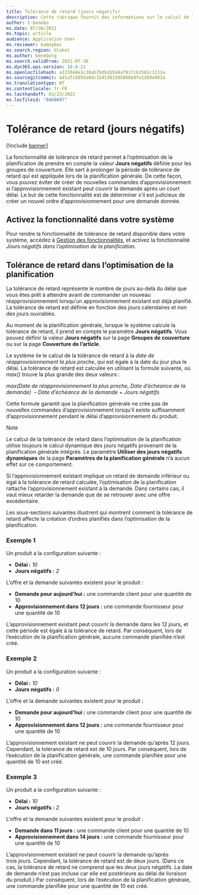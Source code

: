 ```yaml
---
title: Tolérance de retard (jours négatifs)
description: Cette rubrique fournit des informations sur le calcul de la tolérance de retard et son impact sur la création d’ordres planifiés dans l’optimisation de la planification.
author: t-benebo
ms.date: 07/30/2021
ms.topic: article
audience: Application User
ms.reviewer: kamaybac
ms.search.region: Global
ms.author: benebotg
ms.search.validFrom: 2021-07-30
ms.dyn365.ops.version: 10.0.21
ms.openlocfilehash: a333048e1c30ab7bdb1b5d4af817cb1561c1212a
ms.sourcegitcommit: ad1afc6893a8dc32d1363395666b0fe1d50e983a
ms.translationtype: HT
ms.contentlocale: fr-FR
ms.lasthandoff: 03/23/2022
ms.locfileid: "8468607"
---
```

# <a name="delay-tolerance-negative-days"></a>Tolérance de retard (jours négatifs)

[!include [banner](../../includes/banner.md)]

La fonctionnalité de tolérance de retard permet à l’optimisation de la planification de prendre en compte la valeur **Jours négatifs** définie pour les groupes de couverture. Elle sert à prolonger la période de tolérance de retard qui est appliquée lors de la planification générale. De cette façon, vous pouvez éviter de créer de nouvelles commandes d’approvisionnement si l’approvisionnement existant peut couvrir la demande après un court délai. Le but de cette fonctionnalité est de déterminer s’il est judicieux de créer un nouvel ordre d’approvisionnement pour une demande donnée.

## <a name="turn-on-the-feature-in-your-system"></a>Activez la fonctionnalité dans votre système

Pour rendre la fonctionnalité de tolérance de retard disponible dans votre système, accédez à [Gestion des fonctionnalités](../../../fin-ops-core/fin-ops/get-started/feature-management/feature-management-overview.md), et activez la fonctionnalité *Jours négatifs dans l’optimisation de la planification*.

## <a name="delay-tolerance-in-planning-optimization"></a>Tolérance de retard dans l’optimisation de la planification

La tolérance de retard représente le nombre de jours au-delà du délai que vous êtes prêt à attendre avant de commander un nouveau réapprovisionnement lorsqu’un approvisionnement existant est déjà planifié. La tolérance de retard est définie en fonction des jours calendaires et non des jours ouvrables.

Au moment de la planification générale, lorsque le système calcule la tolérance de retard, il prend en compte le paramètre **Jours négatifs**. Vous pouvez définir la valeur **Jours négatifs** sur la page **Groupes de couverture** ou sur la page **Couverture de l’article**.

Le système lie le calcul de la tolérance de retard à la *date de réapprovisionnement la plus proche*, qui est égale à la date du jour plus le délai. La tolérance de retard est calculée en utilisant la formule suivante, où *max()* trouve la plus grande des deux valeurs :

*max(Date de réapprovisionnement la plus proche, Date d’échéance de la demande)*  – *Date d’échéance de la demande* + *Jours négatifs*

Cette formule garantit que la planification générale ne crée pas de nouvelles commandes d’approvisionnement lorsqu’il existe suffisamment d’approvisionnement pendant le délai d’approvisionnement du produit.

> [!NOTE]
> Le calcul de la tolérance de retard dans l’optimisation de la planification utilise toujours le calcul dynamique des jours négatifs provenant de la planification générale intégrée. Le paramètre **Utiliser des jours négatifs dynamiques** de la page **Paramètres de la planification générale** n’a aucun effet sur ce comportement.

Si l’approvisionnement existant implique un retard de demande inférieur ou égal à la tolérance de retard calculée, l’optimisation de la planification rattache l’approvisionnement existant à la demande. Dans certains cas, il vaut mieux retarder la demande que de se retrouver avec une offre excédentaire.

Les sous-sections suivantes illustrent qui montrent comment la tolérance de retard affecte la création d’ordres planifiés dans l’optimisation de la planification.

### <a name="example-1"></a>Exemple 1

Un produit a la configuration suivante :

- **Délai :** *10*
- **Jours négatifs :** *2*

L’offre et la demande suivantes existent pour le produit :

- **Demande pour aujourd’hui :** une commande client pour une quantité de 10
- **Approvisionnement dans 12 jours :** une commande fournisseur pour une quantité de 10

L’approvisionnement existant peut couvrir la demande dans les 12 jours, et cette période est égale à la tolérance de retard. Par conséquent, lors de l’exécution de la planification générale, aucune commande planifiée n’est créé.

### <a name="example-2"></a>Exemple 2

Un produit a la configuration suivante :

- **Délai :** *10*
- **Jours négatifs :** *0*

L’offre et la demande suivantes existent pour le produit :

- **Demande pour aujourd’hui :** une commande client pour une quantité de 10
- **Approvisionnement dans 12 jours :** une commande fournisseur pour une quantité de 10

L’approvisionnement existant ne peut couvrir la demande qu’après 12 jours. Cependant, la tolérance de retard est de 10 jours. Par conséquent, lors de l’exécution de la planification générale, une commande planifiée pour une quantité de 10 est créé.

### <a name="example-3"></a>Exemple 3

Un produit a la configuration suivante :

- **Délai :** *10*
- **Jours négatifs :** *2*

L’offre et la demande suivantes existent pour le produit :

- **Demande dans 11 jours :** une commande client pour une quantité de 10
- **Approvisionnement dans 14 jours :** une commande fournisseur pour une quantité de 10

L’approvisionnement existant ne peut couvrir la demande qu’après trois jours. Cependant, la tolérance de retard est de deux jours. (Dans ce cas, la tolérance de retard ne comprend que les deux jours négatifs. La date de demande n’est pas incluse car elle est postérieure au délai de livraison du produit.) Par conséquent, lors de l’exécution de la planification générale, une commande planifiée pour une quantité de 10 est créé.
